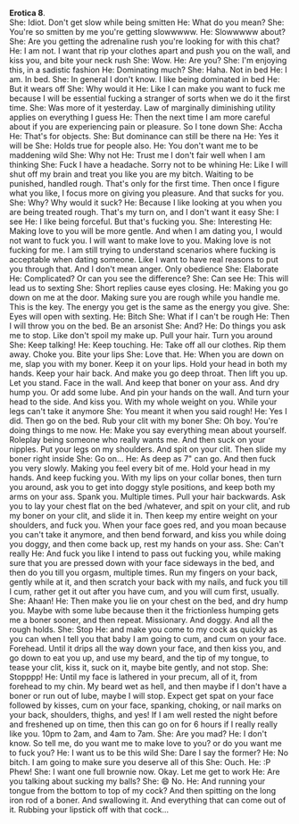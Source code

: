 **Erotica 8**.  
She: Idiot. Don't get slow while being smitten
He: What do you mean?
She: You're so smitten by me you're getting slowwwww.
He: Slowwwww about?
She: Are you getting the adrenaline rush you're looking for with this chat?
He: I am not. I want that rip your clothes apart and push you on the wall, and kiss you, and bite your neck rush
She: Wow.
He: Are you?
She: I'm enjoying this, in a sadistic fashion
He: Dominating much?
She: Haha. Not in bed
He: I am. In bed.
She: In general I don't know. I like being dominated in bed
He: But it wears off
She: Why would it
He: Like I can make you want to fuck me because I will be essential fucking a stranger of sorts when we do it the first time.
She: Was more of it yesterday. Law of marginally diminishing utility applies on everything I guess
He: Then the next time I am more careful about if you are experiencing pain or pleasure. So I tone down
She: Accha
He: That's for objects.
She: But dominance can still be there na
He: Yes it will be
She: Holds true for people also.
He: You don't want me to be maddening wild
She: Why not
He: Trust me I don't fair well when I am thinking
She: Fuck I have a headache. Sorry not to be whining
He: Like I will shut off my brain and treat you like you are my bitch. Waiting to be punished, handled rough. That's only for the first time. Then once I figure what you like, I focus more on giving you pleasure. And that sucks for you.
She: Why? Why would it suck?
He: Because I like looking at you when you are being treated rough. That's my turn on, and I don't want it easy
She: I see
He: I like being forceful. But that's fucking you.
She: Interesting
He: Making love to you will be more gentle. And when I am dating you, I would not want to fuck you. I will want to make love to you. Making love is not fucking for me. I am still trying to understand scenarios where fucking is acceptable when dating someone. Like I want to have real reasons to put you through that. And I don't mean anger. Only obedience
She: Elaborate
He: Complicated? Or can you see the difference?
She: Can see
He: This will lead us to sexting
She: Short replies cause eyes closing.
He: Making you go down on me at the door. Making sure you are rough while you handle me. This is the key. The energy you get is the same as the energy you give. 
She: Eyes will open with sexting.
He: Bitch
She: What if I can't be rough
He: Then I will throw you on the bed. Be an arsonist
She: And?
He: Do things you ask me to stop. Like don't spoil my make up. Pull your hair. Turn you around
She: Keep talking!
He: Keep touching. 
He: Take off all our clothes. Rip them away. Choke you. Bite your lips
She: Love that.
He: When you are down on me, slap you with my boner. Keep it on your lips. Hold your head in both my hands. Keep your hair back. And make you go deep throat. Then lift you up. Let you stand. Face in the wall. And keep that boner on your ass. And dry hump you. Or add some lube. And pin your hands on the wall. And turn your head to the side. And kiss you. With my whole weight on you. While your legs can't take it anymore
She: You meant it when you said rough!
He: Yes I did. Then go on the bed. Rub your clit with my boner
She: Oh boy. You're doing things to me now.
He: Make you say everything mean about yourself. Roleplay being someone who really wants me. And then suck on your nipples. Put your legs on my shoulders. And spit on your clit. Then slide my boner right inside
She: Go on...
He: As deep as 7" can go. And then fuck you very slowly. Making you feel every bit of me. Hold your head in my hands. And keep fucking you. With my lips on your collar bones, then turn you around, ask you to get into doggy style positions, and keep both my arms on your ass. Spank you. Multiple times. Pull your hair backwards. Ask you to lay your chest flat on the bed /whatever, and spit on your clit, and rub my boner on your clit, and slide it in. Then keep my entire weight on your shoulders, and fuck you. When your face goes red, and you moan because you can't take it anymore, and then bend forward, and kiss you while doing you doggy, and then come back up, rest my hands on your ass.
She: Can't really
He: And fuck you like I intend to pass out fucking you, while making sure that you are pressed down with your face sideways in the bed, and then do you till you orgasm, multiple times. Run my fingers on your back, gently while at it, and then scratch your back with my nails, and fuck you till I cum, rather get it out after you have cum, and you will cum first, usually.
She: Ahaan!
He: Then make you lie on your chest on the bed, and dry hump you. Maybe with some lube because then it the frictionless humping gets me a boner sooner, and then repeat. Missionary. And doggy. And all the rough holds.
She: Stop
He: and make you come to my cock as quickly as you can when I tell you that baby I am going to cum, and cum on your face. Forehead. Until it drips all the way down your face, and then kiss you, and go down to eat you up, and use my beard, and the tip of my tongue, to tease your clit, kiss it, suck on it, maybe bite gently, and not stop.
She: Stopppp!
He: Until my face is lathered in your precum, all of it, from forehead to my chin. My beard wet as hell, and then maybe if I don't have a boner or run out of lube, maybe I will stop. Expect get spat on your face followed by kisses, cum on your face, spanking, choking, or nail marks on your back, shoulders, thighs, and yes! If I am well rested the night before and freshened up on time, then this can go on for 6 hours if I really really like you. 10pm to 2am, and 4am to 7am.
She: Are you mad?
He: I don't know. So tell me, do you want me to make love to you? or do you want me to fuck you?
He: I want us to be this wild
She: Dare I say the former?
He: No bitch. I am going to make sure you deserve all of this
She: Ouch.
He: :P Phew!
She: I want one full brownie now. Okay. Let me get to work
He: Are you talking about sucking my balls?
She: 😄 No.
He: And running your tongue from the bottom to top of my cock? And then spitting on the long iron rod of a boner. And swallowing it. And everything that can come out of it. Rubbing your lipstick off with that cock...
